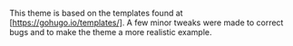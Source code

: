 This theme is based on the templates found at [https://gohugo.io/templates/]. A few minor tweaks were made to correct bugs and to make the theme a more realistic example.
